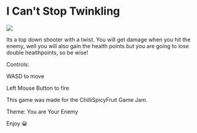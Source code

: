 # I Can't Stop Twinkling

<img src="https://github.com/DemonKingSwarn/you-are-your-enemy/raw/master/.assets/csfjam1.webm" />

Its a top down shooter with a twist. You will get damage when you hit the enemy, well you will also gain the health points but you are going to lose double healthpoints, so be wise!

Controls:

WASD to move

Left Mouse Button to fire


This game was made for the ChilliSpicyFruit Game Jam.

Theme: You are Your Enemy

Enjoy 😀
